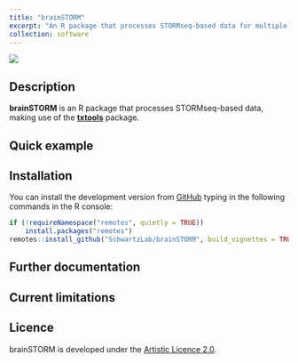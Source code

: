 ```yaml
---
title: "brainSTORM"
excerpt: "An R package that processes STORMseq-based data for multiple RNA modifications detection."
collection: software
---
```


<!-- badges: start -->

[![](https://img.shields.io/badge/devel%20version-0.0.4-blue.svg)](https://github.com/SchwartzLab/brainSTORM)
<!-- badges: end -->

## Description

**brainSTORM** is an R package that processes STORMseq-based data, making
use of the [**txtools**](https://github.com/AngelCampos/txtools) package.

## Quick example

## Installation

You can install the development version from
[GitHub](https://github.com/SchwartzLab/brainSTORM) typing in the
following commands in the R console:

``` r
if (!requireNamespace("remotes", quietly = TRUE))
    install.packages("remotes")
remotes::install_github("SchwartzLab/brainSTORM", build_vignettes = TRUE)
```

## Further documentation

## Current limitations

## Licence

brainSTORM is developed under the [Artistic
Licence 2.0](https://opensource.org/licenses/Artistic-2.0).